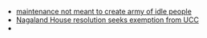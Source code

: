 - [maintenance not meant to create army of idle people](https://indianexpress.com/article/cities/delhi/delhi-hc-womans-maintenance-claim-highly-qualified-working-8937595/)
- [Nagaland House resolution seeks exemption from UCC](https://indianexpress.com/article/cities/guwahati/nagaland-house-resolution-seeks-exemption-from-ucc-8937424/)
- 